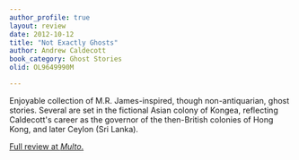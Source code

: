 ```yaml
---
author_profile: true
layout: review
date: 2012-10-12
title: "Not Exactly Ghosts"
author: Andrew Caldecott
book_category: Ghost Stories
olid: OL9649990M

---
```

Enjoyable collection of M.R. James-inspired, though non-antiquarian, ghost stories. Several are set in the fictional Asian colony of Kongea, reflecting Caldecott's career as the governor of the then-British colonies of Hong Kong, and later Ceylon (Sri Lanka).

[Full review at *Multo*.](https://multoghost.wordpress.com/2012/10/12/reading-not-exactly-ghosts/)